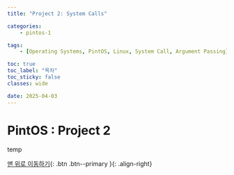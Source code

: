 ```yaml
---
title: "Project 2: System Calls"

categories:
    - pintos-1

tags:
    - [Operating Systems, PintOS, Linux, System Call, Argument Passing]

toc: true
toc_label: "목차"
toc_sticky: false
classes: wide

date: 2025-04-03
---
```


# PintOS : Project 2

temp


[맨 위로 이동하기](#){: .btn .btn--primary }{: .align-right}